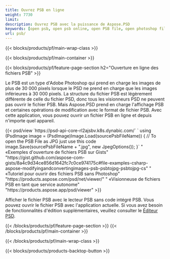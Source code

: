 ```yaml
---
title: Ouvrez PSB en ligne
weight: 7730
limit: 
description: Ouvrez PSB avec la puissance de Aspose.PSD
keywords: [open psb, open psb online, open PSB file, open photoshop file, preview psb]
url: psb/
---
```


{{< blocks/products/pf/main-wrap-class >}}

{{< blocks/products/pf/main-container >}}

{{< blocks/products/pf/feature-page-section h2="Ouverture en ligne des fichiers PSB" >}}
<p>Le PSB est un type d'Adobe Photoshop qui prend en charge les images de plus de 30 000 pixels lorsque le PSD ne prend en charge que les images inférieures à 30 000 pixels. La structure du fichier PSB est légèrement différente de celle du fichier PSD, donc tous les visionneurs PSD ne peuvent pas ouvrir le fichier PSB. Mais Aspose.PSD prend en charge l'affichage PSB et certaines opérations de modification avec le format de fichier PSB. Avec cette application, vous pouvez ouvrir un fichier PSB en ligne et depuis n'importe quel appareil.</p>
{{< psd/view `https://psd-api-core-rl2ajsbv.k8s.dynabic.com/` 
`    using (PsdImage image = (PsdImage)Image.Load(sourcePsbFileName))
    {
	    // To open the PSB File as JPG just use this code
        image.Save(sourcePsbFileName + ".jpg",  new JpegOptions());
    }` "
«Exemples d'ouverture de fichiers PSB sur Gists" "https://gist.github.com/aspose-com-gists/8a4c9d34ce856d1642fc7c0ce974175c#file-examples-csharp-aspose-modifyingandconvertingimages-psb-psbtojpg-psbtojpg-cs" "
«Tutoriel pour ouvrir des fichiers PSB sans Photoshop" "https://products.aspose.com/psd/net/viewer/" "
«Visionneuse de fichiers PSB en tant que service autonome" "https://products.aspose.app/psd/viewer" >}}
<p>Afficher le fichier PSB avec le lecteur PSB sans code intégré PSB. Vous pouvez ouvrir le fichier PSB avec l'application actuelle. Si vous avez besoin de fonctionnalités d'édition supplémentaires, veuillez consulter le <a href="https://products.aspose.app/psd/template-editor">Éditeur PSD</a>.</p>
{{< /blocks/products/pf/feature-page-section >}}
{{< /blocks/products/pf/main-container >}}


{{< /blocks/products/pf/main-wrap-class >}}

{{< blocks/products/products-backtop-button >}}
